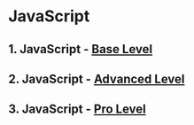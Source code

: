 # JavaScript

## 1. JavaScript - [Base Level](js_base.md)
## 2. JavaScript - [Advanced Level](js_advanced.md)
## 3. JavaScript - [Pro Level](js_pro.md)
